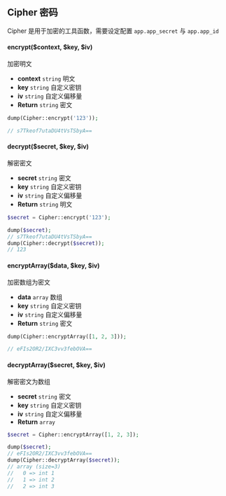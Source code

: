 ## Cipher 密码

Cipher 是用于加密的工具函数，需要设定配置 `app.app_secret` 与 `app.app_id`

#### encrypt($context, $key, $iv)

加密明文

- **context** `string` 明文
- **key** `string` 自定义密钥
- **iv** `string` 自定义偏移量
- **Return** `string` 密文

```php
dump(Cipher::encrypt('123'));

// s7Tkeof7utaDU4tVsTSbyA==
```

#### decrypt($secret, $key, $iv)

解密密文

- **secret** `string` 密文
- **key** `string` 自定义密钥
- **iv** `string` 自定义偏移量
- **Return** `string` 明文

```php
$secret = Cipher::encrypt('123');

dump($secret);
// s7Tkeof7utaDU4tVsTSbyA==
dump(Cipher::decrypt($secret));
// 123
```

#### encryptArray($data, $key, $iv)

加密数组为密文

- **data** `array` 数组
- **key** `string` 自定义密钥
- **iv** `string` 自定义偏移量
- **Return** `string` 密文

```php
dump(Cipher::encryptArray([1, 2, 3]));

// eFIs2OR2/IXC3vv3febOVA==
```

#### decryptArray($secret, $key, $iv)

解密密文为数组

- **secret** `string` 密文
- **key** `string` 自定义密钥
- **iv** `string` 自定义偏移量
- **Return** `array`

```php
$secret = Cipher::encryptArray([1, 2, 3]);

dump($secret);
// eFIs2OR2/IXC3vv3febOVA==
dump(Cipher::decryptArray($secret));
// array (size=3)
//   0 => int 1
//   1 => int 2
//   2 => int 3
```

